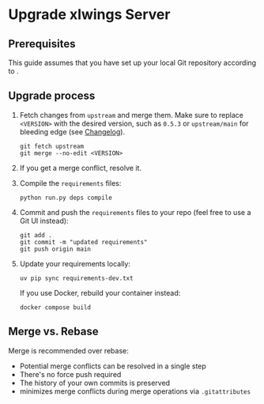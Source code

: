 # Upgrade xlwings Server

## Prerequisites

This guide assumes that you have set up your local Git repository according to [](repo_setup.md).

## Upgrade process

1. Fetch changes from `upstream` and merge them. Make sure to replace `<VERSION>` with the desired version, such as `0.5.3` or `upstream/main` for bleeding edge (see [Changelog](changelog.md)).

   ```text
   git fetch upstream
   git merge --no-edit <VERSION>
   ```

2. If you get a merge conflict, resolve it.

3. Compile the `requirements` files:

   ```text
   python run.py deps compile
   ```

4. Commit and push the `requirements` files to your repo (feel free to use a Git UI instead):

   ```text
   git add .
   git commit -m "updated requirements"
   git push origin main
   ```

5. Update your requirements locally:

   ```text
   uv pip sync requirements-dev.txt
   ```

   If you use Docker, rebuild your container instead:

   ```text
   docker compose build
   ```

## Merge vs. Rebase

Merge is recommended over rebase:

- Potential merge conflicts can be resolved in a single step
- There's no force push required
- The history of your own commits is preserved
- [](repo_setup.md) minimizes merge conflicts during merge operations via `.gitattributes`
